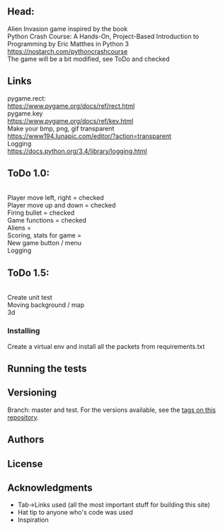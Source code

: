 ## Head:
Alien Invasion game inspired by the book
<br>
Python Crash Course: A Hands-On, Project-Based Introduction to Programming by Eric Matthes in Python 3
<br>
https://nostarch.com/pythoncrashcourse
<br>
The game will be a bit modified, see ToDo and checked

## Links
pygame.rect:
<br>
https://www.pygame.org/docs/ref/rect.html
<br>
pygame.key
<br>
https://www.pygame.org/docs/ref/key.html
<br>
Make your bmp, png, gif transparent
<br>
https://www194.lunapic.com/editor/?action=transparent
<br>
Logging
<br>
https://docs.python.org/3.4/library/logging.html


## ToDo 1.0:
<br>
Player move left, right = checked
<br>
Player move up and down = checked
<br>
Firing bullet = checked
<br>
Game functions = checked
<br>
Aliens = 
<br>
Scoring, stats for game = 
<br>
New game button / menu
<br>
Logging

## ToDo 1.5:
<br>
Create unit test
<br>
Moving background / map
<br>3d

### Installing

Create a virtual env and install all the packets from requirements.txt

## Running the tests


## Versioning
Branch: master and test.
For the versions available, see the [tags on this repository](https://github.com/spawnmarvel/AlienInvasionGame). 

## Authors


## License


## Acknowledgments

* Tab->Links used (all the most important stuff for building this site)
* Hat tip to anyone who's code was used
* Inspiration








